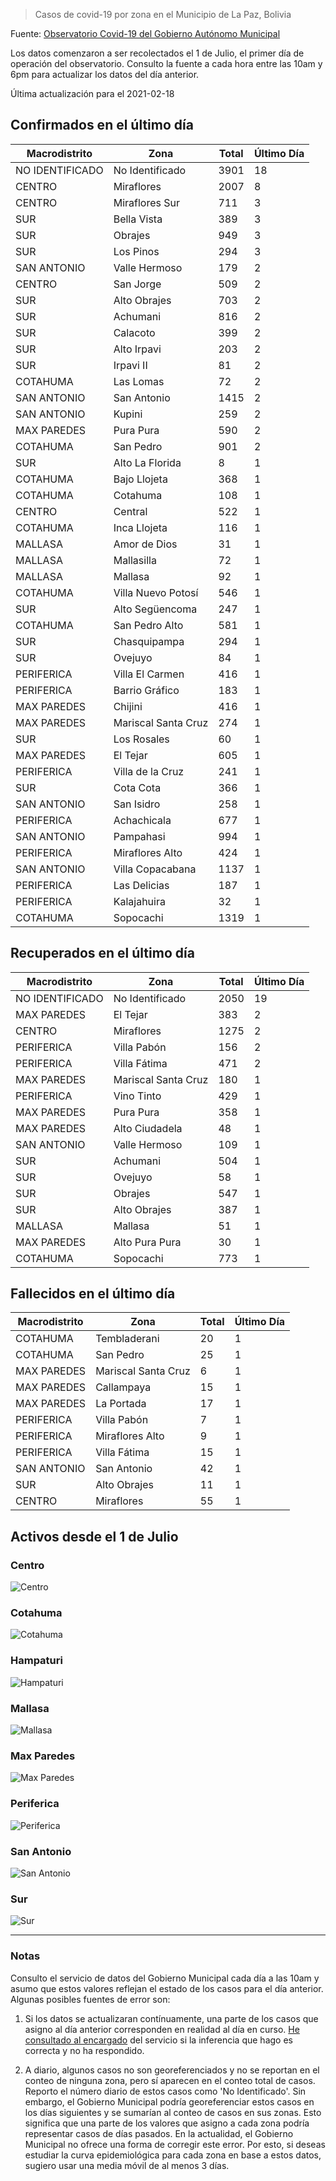 > Casos de covid-19 por zona en el Municipio de La Paz, Bolivia

Fuente: [Observatorio Covid-19 del Gobierno Autónomo Municipal](http://observatoriocovid19.lapaz.bo/observatorio/index.php/datos-abiertos-covid)

Los datos comenzaron a ser recolectados el 1 de Julio, el primer día de operación del observatorio. Consulto la fuente a cada hora entre las 10am y 6pm para actualizar los datos del día anterior.

Última actualización para el 2021-02-18

## Confirmados en el último día

| Macrodistrito   | Zona                |   Total |   Último Día |
|-----------------|---------------------|---------|--------------|
| NO IDENTIFICADO | No Identificado     |    3901 |           18 |
| CENTRO          | Miraflores          |    2007 |            8 |
| CENTRO          | Miraflores Sur      |     711 |            3 |
| SUR             | Bella Vista         |     389 |            3 |
| SUR             | Obrajes             |     949 |            3 |
| SUR             | Los Pinos           |     294 |            3 |
| SAN ANTONIO     | Valle Hermoso       |     179 |            2 |
| CENTRO          | San Jorge           |     509 |            2 |
| SUR             | Alto Obrajes        |     703 |            2 |
| SUR             | Achumani            |     816 |            2 |
| SUR             | Calacoto            |     399 |            2 |
| SUR             | Alto Irpavi         |     203 |            2 |
| SUR             | Irpavi II           |      81 |            2 |
| COTAHUMA        | Las Lomas           |      72 |            2 |
| SAN ANTONIO     | San Antonio         |    1415 |            2 |
| SAN ANTONIO     | Kupini              |     259 |            2 |
| MAX PAREDES     | Pura Pura           |     590 |            2 |
| COTAHUMA        | San Pedro           |     901 |            2 |
| SUR             | Alto La Florida     |       8 |            1 |
| COTAHUMA        | Bajo Llojeta        |     368 |            1 |
| COTAHUMA        | Cotahuma            |     108 |            1 |
| CENTRO          | Central             |     522 |            1 |
| COTAHUMA        | Inca Llojeta        |     116 |            1 |
| MALLASA         | Amor de Dios        |      31 |            1 |
| MALLASA         | Mallasilla          |      72 |            1 |
| MALLASA         | Mallasa             |      92 |            1 |
| COTAHUMA        | Villa Nuevo Potosí  |     546 |            1 |
| SUR             | Alto Següencoma     |     247 |            1 |
| COTAHUMA        | San Pedro Alto      |     581 |            1 |
| SUR             | Chasquipampa        |     294 |            1 |
| SUR             | Ovejuyo             |      84 |            1 |
| PERIFERICA      | Villa El Carmen     |     416 |            1 |
| PERIFERICA      | Barrio Gráfico      |     183 |            1 |
| MAX PAREDES     | Chijini             |     416 |            1 |
| MAX PAREDES     | Mariscal Santa Cruz |     274 |            1 |
| SUR             | Los Rosales         |      60 |            1 |
| MAX PAREDES     | El Tejar            |     605 |            1 |
| PERIFERICA      | Villa de la Cruz    |     241 |            1 |
| SUR             | Cota Cota           |     366 |            1 |
| SAN ANTONIO     | San Isidro          |     258 |            1 |
| PERIFERICA      | Achachicala         |     677 |            1 |
| SAN ANTONIO     | Pampahasi           |     994 |            1 |
| PERIFERICA      | Miraflores Alto     |     424 |            1 |
| SAN ANTONIO     | Villa Copacabana    |    1137 |            1 |
| PERIFERICA      | Las Delicias        |     187 |            1 |
| PERIFERICA      | Kalajahuira         |      32 |            1 |
| COTAHUMA        | Sopocachi           |    1319 |            1 |

## Recuperados en el último día

| Macrodistrito   | Zona                |   Total |   Último Día |
|-----------------|---------------------|---------|--------------|
| NO IDENTIFICADO | No Identificado     |    2050 |           19 |
| MAX PAREDES     | El Tejar            |     383 |            2 |
| CENTRO          | Miraflores          |    1275 |            2 |
| PERIFERICA      | Villa Pabón         |     156 |            2 |
| PERIFERICA      | Villa Fátima        |     471 |            2 |
| MAX PAREDES     | Mariscal Santa Cruz |     180 |            1 |
| PERIFERICA      | Vino Tinto          |     429 |            1 |
| MAX PAREDES     | Pura Pura           |     358 |            1 |
| MAX PAREDES     | Alto Ciudadela      |      48 |            1 |
| SAN ANTONIO     | Valle Hermoso       |     109 |            1 |
| SUR             | Achumani            |     504 |            1 |
| SUR             | Ovejuyo             |      58 |            1 |
| SUR             | Obrajes             |     547 |            1 |
| SUR             | Alto Obrajes        |     387 |            1 |
| MALLASA         | Mallasa             |      51 |            1 |
| MAX PAREDES     | Alto Pura Pura      |      30 |            1 |
| COTAHUMA        | Sopocachi           |     773 |            1 |

## Fallecidos en el último día

| Macrodistrito   | Zona                |   Total |   Último Día |
|-----------------|---------------------|---------|--------------|
| COTAHUMA        | Tembladerani        |      20 |            1 |
| COTAHUMA        | San Pedro           |      25 |            1 |
| MAX PAREDES     | Mariscal Santa Cruz |       6 |            1 |
| MAX PAREDES     | Callampaya          |      15 |            1 |
| MAX PAREDES     | La Portada          |      17 |            1 |
| PERIFERICA      | Villa Pabón         |       7 |            1 |
| PERIFERICA      | Miraflores Alto     |       9 |            1 |
| PERIFERICA      | Villa Fátima        |      15 |            1 |
| SAN ANTONIO     | San Antonio         |      42 |            1 |
| SUR             | Alto Obrajes        |      11 |            1 |
| CENTRO          | Miraflores          |      55 |            1 |

## Activos desde el 1 de Julio

### Centro

![Centro](plots/activos_centro.png)

### Cotahuma

![Cotahuma](plots/activos_cotahuma.png)

### Hampaturi

![Hampaturi](plots/activos_hampaturi.png)

### Mallasa

![Mallasa](plots/activos_mallasa.png)

### Max Paredes

![Max Paredes](plots/activos_max_paredes.png)

### Periferica

![Periferica](plots/activos_periferica.png)

### San Antonio

![San Antonio](plots/activos_san_antonio.png)

### Sur

![Sur](plots/activos_sur.png)

---

### Notas

Consulto el servicio de datos del Gobierno Municipal cada día a las 10am y asumo que estos valores reflejan el estado de los casos para el día anterior. Algunas posibles fuentes de error son:

1. Si los datos se actualizaran contínuamente, una parte de los casos que asigno al día anterior corresponden en realidad al día en curso. [He consultado al encargado](https://twitter.com/mauforonda/status/1278727234765959168) del servicio si la inferencia que hago es correcta y no ha respondido.

2. A diario, algunos casos no son georeferenciados y no se reportan en el conteo de ninguna zona, pero sí aparecen en el conteo total de casos. Reporto el número diario de estos casos como 'No Identificado'.  Sin embargo, el Gobierno Municipal podría georeferenciar estos casos en los días siguientes y se sumarían al conteo de casos en sus zonas. Esto significa que una parte de los valores que asigno a cada zona podría representar casos de días pasados. En la actualidad, el Gobierno Municipal no ofrece una forma de corregir este error. Por esto, si deseas estudiar la curva epidemiológica para cada zona en base a estos datos, sugiero usar una media móvil de al menos 3 días.